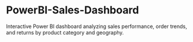 # PowerBI-Sales-Dashboard
Interactive Power BI dashboard analyzing sales performance, order trends, and returns by product category and geography.
